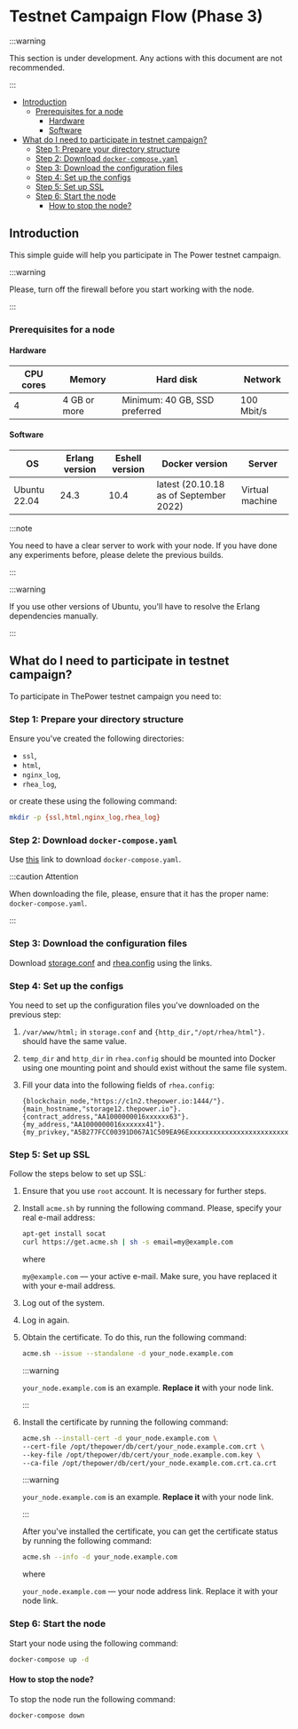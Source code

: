 # Testnet Campaign Flow (Phase 3)

:::warning

This section is under development. Any actions with this document are not recommended.

:::
<!-- START doctoc generated TOC please keep comment here to allow auto update -->
<!-- DON'T EDIT THIS SECTION, INSTEAD RE-RUN doctoc TO UPDATE -->

- [Introduction](#introduction)
  - [Prerequisites for a node](#prerequisites-for-a-node)
    - [Hardware](#hardware)
    - [Software](#software)
- [What do I need to participate in testnet campaign?](#what-do-i-need-to-participate-in-testnet-campaign)
  - [Step 1: Prepare your directory structure](#step-1-prepare-your-directory-structure)
  - [Step 2: Download `docker-compose.yaml`](#step-2-download-docker-composeyaml)
  - [Step 3: Download the configuration files](#step-3-download-the-configuration-files)
  - [Step 4: Set up the configs](#step-4-set-up-the-configs)
  - [Step 5: Set up SSL](#step-5-set-up-ssl)
  - [Step 6: Start the node](#step-6-start-the-node)
    - [How to stop the node?](#how-to-stop-the-node)

<!-- END doctoc generated TOC please keep comment here to allow auto update -->

## Introduction

This simple guide will help you participate in The Power testnet campaign.

:::warning

Please, turn off the firewall before you start working with the node.

:::

### Prerequisites for a node

#### Hardware

| CPU cores | Memory       | Hard disk                     | Network    |
|-----------|--------------|-------------------------------|------------|
| 4         | 4 GB or more | Minimum: 40 GB, SSD preferred | 100 Mbit/s |

#### Software

| OS           | Erlang version | Eshell version | Docker version                         | Server          |
|--------------|----------------|----------------|----------------------------------------|-----------------|
| Ubuntu 22.04 | 24.3           | 10.4           | latest (20.10.18 as of September 2022) | Virtual machine |

:::note

You need to have a clear server to work with your node. If you have done any experiments before, please delete the previous builds.

:::

:::warning

If you use other versions of Ubuntu, you'll have to resolve the Erlang dependencies manually.

:::

## What do I need to participate in testnet campaign?

To participate in ThePower testnet campaign you need to:

### Step 1: Prepare your directory structure

Ensure you've created the following directories:

- `ssl`,
- `html`,
- `nginx_log`,
- `rhea_log`,

or create these using the following command:

```bash
mkdir -p {ssl,html,nginx_log,rhea_log}
```

### Step 2: Download `docker-compose.yaml`

Use [this](./resources/docker-compose.yaml) link to download `docker-compose.yaml`.

:::caution Attention

When downloading the file, please, ensure that it has the proper name: `docker-compose.yaml`.

:::

### Step 3: Download the configuration files

Download [storage.conf](./resources/storage.conf) and [rhea.config](./resources/rhea.config) using the links.

### Step 4: Set up the configs

You need to set up the configuration files you've downloaded on the previous step:

1. `/var/www/html;` in `storage.conf` and `{http_dir,"/opt/rhea/html"}.` should have the same value.
2. `temp_dir` and `http_dir` in `rhea.config` should be mounted into Docker using one mounting point and should exist without the same file system.
3. Fill your data into the following fields of `rhea.config`:

   ```nginx configuration
   {blockchain_node,"https://c1n2.thepower.io:1444/"}.
   {main_hostname,"storage12.thepower.io"}.
   {contract_address,"AA1000000016xxxxxx63"}.
   {my_address,"AA1000000016xxxxxx41"}.
   {my_privkey,"A5B277FCC00391D067A1C509EA96ExxxxxxxxxxxxxxxxxxxxxxxxxxxxxA79544"}.
   ```

### Step 5: Set up SSL

Follow the steps below to set up SSL:

1. Ensure that you use `root` account. It is necessary for further steps.
2. Install `acme.sh` by running the following command. Please, specify your real e-mail address:

   ```bash
   apt-get install socat
   curl https://get.acme.sh | sh -s email=my@example.com
   ```

   where

   `my@example.com` — your active e-mail. Make sure, you have replaced it with your e-mail address.

3. Log out of the system.
4. Log in again.
5. Obtain the certificate. To do this, run the following command:

   ```bash
   acme.sh --issue --standalone -d your_node.example.com
   ```

   :::warning

   `your_node.example.com` is an example. **Replace it** with your node link.

   :::

6. Install the certificate by running the following command:

   ```bash
   acme.sh --install-cert -d your_node.example.com \
   --cert-file /opt/thepower/db/cert/your_node.example.com.crt \
   --key-file /opt/thepower/db/cert/your_node.example.com.key \
   --ca-file /opt/thepower/db/cert/your_node.example.com.crt.ca.crt
   ```

   :::warning

   `your_node.example.com` is an example. **Replace it** with your node link.

   :::

   After you've installed the certificate, you can get the certificate status by running the following command:

   ```bash
   acme.sh --info -d your_node.example.com
   ```

   where

   `your_node.example.com` — your node address link. Replace it with your node link.

### Step 6: Start the node

Start your node using the following command:

```bash
docker-compose up -d
```

#### How to stop the node?

To stop the node run the following command:

```bash
docker-compose down
```

